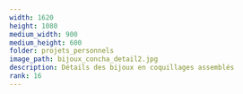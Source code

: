 ```yaml
---
width: 1620
height: 1080
medium_width: 900
medium_height: 600
folder: projets_personnels
image_path: bijoux_concha_detail2.jpg
description: Détails des bijoux en coquillages assemblés
rank: 16
---
```


